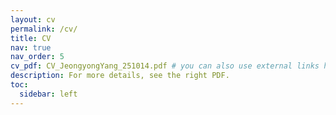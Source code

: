 ```yaml
---
layout: cv
permalink: /cv/
title: CV
nav: true
nav_order: 5
cv_pdf: CV_JeongyongYang_251014.pdf # you can also use external links here
description: For more details, see the right PDF.
toc:
  sidebar: left
---
```

